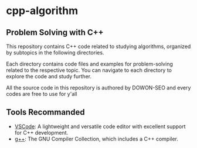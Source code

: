 # cpp-algorithm

## Problem Solving with C++

This repository contains C++ code related to studying algorithms, organized by subtopics in the following directories.

Each directory contains code files and examples for problem-solving related to the respective topic. You can navigate to each directory to explore the code and study further.

All the source code in this repository is authored by DOWON-SEO and every codes are free to use for y'all

<!-- ## Directory Structure

-   ### 0-basic

    Basic algorithms are included in this directory.

-   ### 1-sorting

    Sorting algorithms are included in this directory.

-   ### 2-search

    Search algorithms are included in this directory.

-   ### 3-greedy-algorithm

    Greedy algorithms are included in this directory.

-   ### 4-number-theory

    Number theory-related code is included in this directory.

-   ### 5-graph

    Graph algorithms are included in this directory.

-   ### 6-tree

    Code related to tree structures is included in this directory.

-   ### 7-combination

    Code related to combinations is included in this directory.

-   ### 8-dynamic-programming

    Code related to dynamic programming is included in this directory.

-   ### 9-counter-clockwise
    Code related to counter-clockwise algorithms is included in this directory. -->

## Tools Recommanded

-   [VSCode](https://code.visualstudio.com/): A lightweight and versatile code editor with excellent support for C++ development.
-   [g++](https://gcc.gnu.org/): The GNU Compiler Collection, which includes a C++ compiler.
